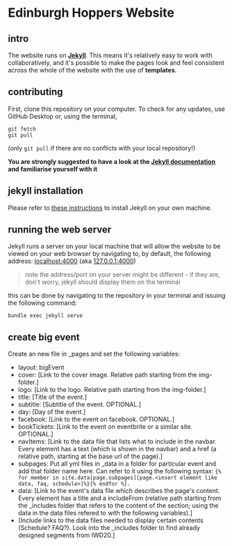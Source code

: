 # Edinburgh Hoppers Website

## intro
The website runs on [**Jekyll**](https://jekyllrb.com/). This means it's relatively easy to work with collaboratively, and it's possible to make the pages look and feel consistent across the whole of the website with the use of **templates**.

## contributing
First, clone this repository on your computer. To check for any updates, use GitHub Desktop or, using the terminal, 
```
git fetch
git pull
```
(only `git pull` if there are no conflicts with your local repository!)

**You are strongly suggested to have a look at the [Jekyll documentation](https://jekyllrb.com/docs/home/) and familiarise yourself with it**

## jekyll installation
Please refer to [these instructions](https://jekyllrb.com/docs/installation/) to install Jekyll on your own machine.

## running the web server
Jekyll runs a server on your local machine that will allow the website to be viewed on your web browser by navigating to, by default, the following address:
[localhost:4000](http://localhost:4000) (aka [127.0.0.1:4000](http://127.0.0.1:4000))

> note the address/port on your server might be different - if they are, don't worry, jekyll should display them on the terminal

this can be done by navigating to the repository in your terminal and issuing the following command:
```
bundle exec jekyll serve
```

## create big event

Create an new file in _pages and set the following variables:
  - layout: bigEvent
  - cover: [Link to the cover image. Relative path starting from the img-folder.]
  - logo: [Link to the logo. Relative path starting from the img-folder.]
  - title: [Title of the event.]
  - subtitle: [Subtitle of the event. OPTIONAL.]
  - day: [Day of the event.]
  - facebook: [Link to the event on facebook. OPTIONAL.]
  - bookTickets: [Link to the event on eventbrite or a similar site. OPTIONAL.]
  - navItems: [Link to the data file that lists what to include in the navbar. Every element has a text (which is shown in the navbar) and a href (a relative path, starting at the base url of the page).]
  - subpages: Put all yml files in _data in a folder for particular event and add that folder name here. Can refer to it using the following syntax: ```{% for member in site.data[page.subpages][page.<insert element like data, faq, schedule>]%}{% endfor %}.``` 
  - data: [Link to the event's data file which describes the page's content. Every element has a title and a includeFrom (relative path starting from the _includes folder that refers to the content of the section; using the data in the data files refered to with the following variables).]
  - [Include links to the data files needed to display certain contents (Schedule? FAQ?). Look into the _includes folder to find already designed segments from IWD20.]
